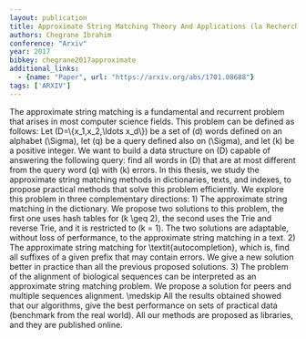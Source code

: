 ```yaml
---
layout: publication
title: Approximate String Matching Theory And Applications (la Recherche Approchee De Motifs Theorie Et Applications)
authors: Chegrane Ibrahim
conference: "Arxiv"
year: 2017
bibkey: chegrane2017approximate
additional_links:
  - {name: "Paper", url: "https://arxiv.org/abs/1701.08688"}
tags: ['ARXIV']
---
```

The approximate string matching is a fundamental and recurrent problem that arises in most computer science fields. This problem can be defined as follows: Let \(D=\\{x_1,x_2,\ldots x_d\\}\) be a set of \(d\) words defined on an alphabet \(\Sigma\), let \(q\) be a query defined also on \(\Sigma\), and let \(k\) be a positive integer. We want to build a data structure on \(D\) capable of answering the following query: find all words in \(D\) that are at most different from the query word \(q\) with \(k\) errors. In this thesis, we study the approximate string matching methods in dictionaries, texts, and indexes, to propose practical methods that solve this problem efficiently. We explore this problem in three complementary directions: 1) The approximate string matching in the dictionary. We propose two solutions to this problem, the first one uses hash tables for \(k \geq 2\), the second uses the Trie and reverse Trie, and it is restricted to (k = 1). The two solutions are adaptable, without loss of performance, to the approximate string matching in a text. 2) The approximate string matching for \textit\{autocompletion\}, which is, find all suffixes of a given prefix that may contain errors. We give a new solution better in practice than all the previous proposed solutions. 3) The problem of the alignment of biological sequences can be interpreted as an approximate string matching problem. We propose a solution for peers and multiple sequences alignment. \medskip All the results obtained showed that our algorithms, give the best performance on sets of practical data (benchmark from the real world). All our methods are proposed as libraries, and they are published online.
